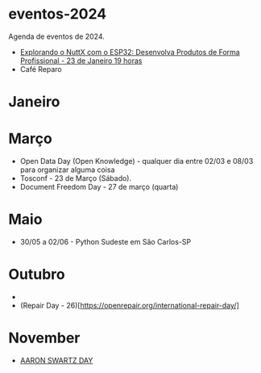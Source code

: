 # eventos-2024
Agenda de eventos de 2024.
- [Explorando o NuttX com o ESP32: Desenvolva Produtos de Forma Profissional - 23 de Janeiro 19 horas](https://eventos.lhc.net.br/event/explorando-o-nuttx-com-o-esp32-desenvolva-produtos-de-forma-profissional)
- Café Reparo
 
# Janeiro

# Março

- Open Data Day (Open Knowledge) - qualquer dia entre 02/03 e 08/03 para organizar alguma coisa
- Tosconf - 23 de Março (Sábado).
- Document Freedom Day - 27 de março (quarta)

# Maio

- 30/05 a 02/06 - Python Sudeste em São Carlos-SP

# Outubro
-
 - (Repair Day - 26)[https://openrepair.org/international-repair-day/]

# November
- [AARON SWARTZ DAY](https://www.aaronswartzday.org/)
